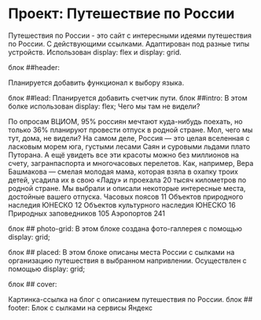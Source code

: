 # Проект: Путешествие по России

Путешествия по России - это сайт с интересными идеями путешествия по России. С действующими ссылками. Адаптирован под разные типы устройств. Использован display: flex и display: grid.

блок ##header:

Планируется добавить функционал к выбору языка.

блок ##lead:
Планируется добавить счетчик пути.
блок ##intro:
В этом болке использован display: flex;
Чего мы там не видели?

По опросам ВЦИОМ, 95% россиян мечтают куда-нибудь поехать, но только 36% планируют провести отпуск в родной стране. Мол, чего мы тут, дома, не видели? На самом деле, Россия — это целая вселенная с ласковым морем юга, густыми лесами Саян и суровыми льдами плато Путорана. А ещё увидеть все эти красоты можно без миллионов на счету, загранпаспорта и многочасовых перелетов. Как, например, Вера Башмакова — смелая молодая мама, которая взяла в охапку троих детей, усадила их в свою «Ладу» и проехала 20 тысяч километров по родной стране. Мы выбрали и описали некоторые интересные места, достойные вашего отпуска.
Часовых поясов 11
Объектов природного наследия ЮНЕСКО 12
Объектов культурного наследия ЮНЕСКО 16
Природных заповедников 105
Аэропортов 241

блок ## photo-grid:
В этом блоке создана фото-галлерея с помощью display: grid;

блок ## placed:
В этом блоке описаны места России с сылками на организацию путешествия в выбранном напривлении. Осуществлен с помощью display: grid;

блок ## cover:

Картинка-ссылка на блог с описанием путешествия по России.
блок ## footer:
Блок с сылками на сервисы Яндекс
